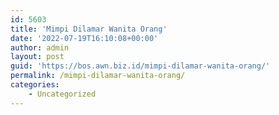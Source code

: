 ```yaml
---
id: 5603
title: 'Mimpi Dilamar Wanita Orang'
date: '2022-07-19T16:10:08+00:00'
author: admin
layout: post
guid: 'https://bos.awn.biz.id/mimpi-dilamar-wanita-orang/'
permalink: /mimpi-dilamar-wanita-orang/
categories:
    - Uncategorized
---
```


